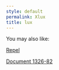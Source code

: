 ```yaml
---
style: default
permalink: Xlux
title: lux
---
```

You may also like:

[Repel](http://scp-wiki.net/wayward-repel)

[Document 1326-82](http://scp-wiki.net/document-1326)
